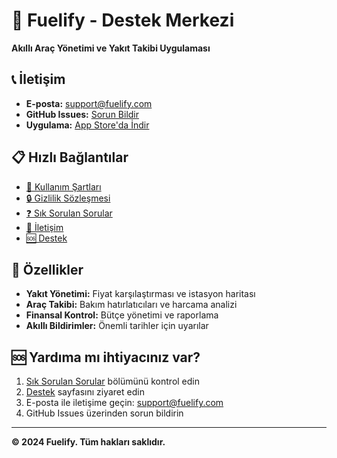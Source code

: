 # 🚗 Fuelify - Destek Merkezi

**Akıllı Araç Yönetimi ve Yakıt Takibi Uygulaması**

## 📞 İletişim

- **E-posta:** support@fuelify.com
- **GitHub Issues:** [Sorun Bildir](https://github.com/berkan/fuelify-support/issues)
- **Uygulama:** [App Store'da İndir](https://apps.apple.com/app/fuelify)

## 📋 Hızlı Bağlantılar

- [📖 Kullanım Şartları](terms-of-service.md)
- [🔒 Gizlilik Sözleşmesi](privacy-policy.md)
- [❓ Sık Sorulan Sorular](faq.md)
- [📧 İletişim](contact.md)
- [🆘 Destek](support.md)

## 🚀 Özellikler

- **Yakıt Yönetimi:** Fiyat karşılaştırması ve istasyon haritası
- **Araç Takibi:** Bakım hatırlatıcıları ve harcama analizi
- **Finansal Kontrol:** Bütçe yönetimi ve raporlama
- **Akıllı Bildirimler:** Önemli tarihler için uyarılar

## 🆘 Yardıma mı ihtiyacınız var?

1. [Sık Sorulan Sorular](faq.md) bölümünü kontrol edin
2. [Destek](support.md) sayfasını ziyaret edin
3. E-posta ile iletişime geçin: support@fuelify.com
4. GitHub Issues üzerinden sorun bildirin

---

**© 2024 Fuelify. Tüm hakları saklıdır.**
